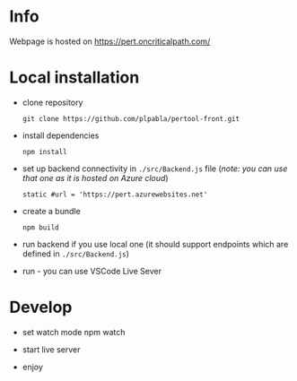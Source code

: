 # Info

Webpage is hosted on https://pert.oncriticalpath.com/

# Local installation

- clone repository

      git clone https://github.com/plpabla/pertool-front.git

- install dependencies

      npm install

- set up backend connectivity in `./src/Backend.js` file (_note: you can use that one as it is hosted on Azure cloud_)

      static #url = 'https://pert.azurewebsites.net'

- create a bundle

      npm build

- run backend if you use local one (it should support endpoints which are defined in `./src/Backend.js`)

- run - you can use VSCode Live Sever

# Develop

- set watch mode
  npm watch

- start live server

- enjoy
